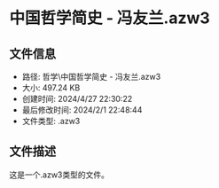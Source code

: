 ﻿# 中国哲学简史 - 冯友兰.azw3

## 文件信息
- 路径: 哲学\中国哲学简史 - 冯友兰.azw3
- 大小: 497.24 KB
- 创建时间: 2024/4/27 22:30:22
- 最后修改时间: 2024/2/1 22:48:44
- 文件类型: .azw3

## 文件描述
这是一个.azw3类型的文件。

